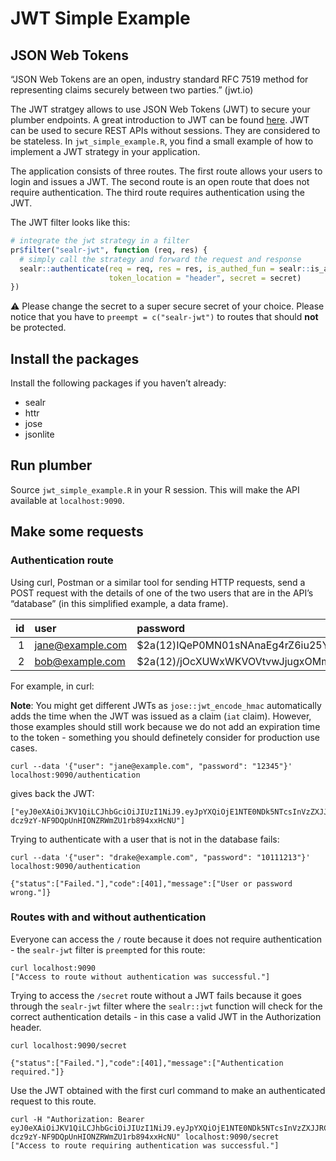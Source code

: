 
# JWT Simple Example

## JSON Web Tokens

“JSON Web Tokens are an open, industry standard RFC 7519 method for
representing claims securely between two parties.” (jwt.io)

The JWT stratgey allows to use JSON Web Tokens (JWT) to secure your
plumber endpoints. A great introduction to JWT can be found
[here](https://jwt.io/introduction/). JWT can be used to secure REST
APIs without sessions. They are considered to be stateless. In
`jwt_simple_example.R`, you find a small example of how to implement a
JWT strategy in your application.

The application consists of three routes. The first route allows your
users to login and issues a JWT. The second route is an open route that
does not require authentication. The third route requires authentication
using the JWT.

The JWT filter looks like this:

``` r
# integrate the jwt strategy in a filter
pr$filter("sealr-jwt", function (req, res) {
  # simply call the strategy and forward the request and response
  sealr::authenticate(req = req, res = res, is_authed_fun = sealr::is_authed_jwt,
                      token_location = "header", secret = secret)
})
```

:warning: Please change the secret to a super secure secret of your
choice. Please notice that you have to `preempt = c("sealr-jwt")` to
routes that should **not** be protected.

## Install the packages

Install the following packages if you haven’t already:

  - sealr
  - httr
  - jose
  - jsonlite

## Run plumber

Source `jwt_simple_example.R` in your R session. This will make the API
available at `localhost:9090`.

## Make some requests

### Authentication route

Using curl, Postman or a similar tool for sending HTTP requests, send a
POST request with the details of one of the two users that are in the
API’s “database” (in this simplified example, a data
frame).

| id | user               | password                                                       |
| -: | :----------------- | :------------------------------------------------------------- |
|  1 | <jane@example.com> | $2a\(12\)IQeP0MN01sNAnaEg4rZ6iu25Y3hSUm1rYdWfVad84bIKJ9MDU88B6 |
|  2 | <bob@example.com>  | $2a\(12\)/jOcXUWxWKVOVtvwJjugxOMmvBEYSuKdypBlFCI1Kw/bK584I2rU6 |

For example, in curl:

**Note**: You might get different JWTs as `jose::jwt_encode_hmac`
automatically adds the time when the JWT was issued as a claim (`iat`
claim). However, those examples should still work because we do not add
an expiration time to the token - something you should definetely
consider for production use
    cases.

    curl --data '{"user": "jane@example.com", "password": "12345"}' localhost:9090/authentication

gives back the
    JWT:

    ["eyJ0eXAiOiJKV1QiLCJhbGciOiJIUzI1NiJ9.eyJpYXQiOjE1NTE0NDk5NTcsInVzZXJJRCI6MX0.0563N-dcz9zY-NF9DQpUnHIONZRWmZU1rb894xxHcNU"]

Trying to authenticate with a user that is not in the database
    fails:

    curl --data '{"user": "drake@example.com", "password": "10111213"}' localhost:9090/authentication

    {"status":["Failed."],"code":[401],"message":["User or password wrong."]}

### Routes with and without authentication

Everyone can access the `/` route because it does not require
authentication - the `sealr-jwt` filter is `preempt`ed for this route:

    curl localhost:9090
    ["Access to route without authentication was successful."]

Trying to access the `/secret` route without a JWT fails because it goes
through the `sealr-jwt` filter where the `sealr::jwt` function will
check for the correct authentication details - in this case a valid JWT
in the Authorization
    header.

    curl localhost:9090/secret

    {"status":["Failed."],"code":[401],"message":["Authentication required."]}

Use the JWT obtained with the first curl command to make an
authenticated request to this
    route.

    curl -H "Authorization: Bearer eyJ0eXAiOiJKV1QiLCJhbGciOiJIUzI1NiJ9.eyJpYXQiOjE1NTE0NDk5NTcsInVzZXJJRCI6MX0.0563N-dcz9zY-NF9DQpUnHIONZRWmZU1rb894xxHcNU" localhost:9090/secret
    ["Access to route requiring authentication was successful."]

